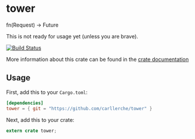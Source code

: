 # tower

fn(Request) -> Future<Response>

This is not ready for usage yet (unless you are brave).

[![Build Status](https://travis-ci.org/tower-rs/tower.svg?branch=master)](https://travis-ci.org/tower-rs/tower)

More information about this crate can be found in the [crate documentation][dox]

[dox]: https://tower-rs.github.io/tower/tower

## Usage

First, add this to your `Cargo.toml`:

```toml
[dependencies]
tower = { git = "https://github.com/carllerche/tower" }
```

Next, add this to your crate:

```rust
extern crate tower;
```
